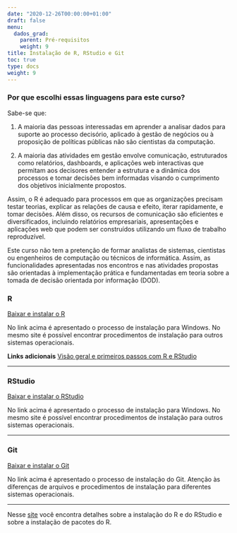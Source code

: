 ```yaml
---
date: "2020-12-26T00:00:00+01:00"
draft: false
menu:
  dados_grad:
    parent: Pré-requisitos
    weight: 9
title: Instalação de R, RStudio e Git
toc: true
type: docs
weight: 9
---
```


### Por que escolhi essas linguagens para este curso?

Sabe-se que:

1. A maioria das pessoas interessadas em aprender a analisar dados para suporte ao processo decisório, aplicado à gestão de negócios ou à proposição de políticas públicas não são cientistas da computação. 

2. A maioria das atividades em gestão envolve comunicação, estruturados como relatórios, dashboards, e aplicações web interactivas que permitam aos decisores entender a estrutura e a dinâmica dos processos e tomar decisões bem informadas visando o cumprimento dos objetivos inicialmente propostos.

Assim, o R é adequado para processos em que as organizações precisam testar teorias, explicar as relações de causa e efeito, iterar rapidamente, e tomar decisões. Além disso, os recursos de comunicação são eficientes e diversificados, incluindo relatórios empresariais, apresentações e aplicações web que podem ser construídos utilizando um fluxo de trabalho reproduzível.

Este curso não tem a pretenção de formar analistas de sistemas, cientistas ou engenheiros de computação ou técnicos de informática. Assim, as funcionalidades apresentadas nos encontros e nas atividades propostas são orientadas à implementação prática e fundamentadas em teoria sobre a tomada de decisão orientada por informação (DOD). 



### R   

[Baixar e instalar o R](https://cran.r-project.org/bin/windows/base/)

No link acima é apresentado o processo de instalação para Windows. No mesmo site é possível encontrar procedimentos de instalação para outros sistemas operacionais. 

**Links adicionais**
[Visão geral e primeiros passos com R e RStudio](https://rpubs.com/cassiorampinelli/488999)

----
   
### RStudio

[Baixar e instalar o RStudio](https://rstudio.com/products/rstudio/download/)

No link acima é apresentado o processo de instalação para Windows. No mesmo site é possível encontrar procedimentos de instalação para outros sistemas operacionais. 

----

### Git

[Baixar e instalar o Git](https://git-scm.com/book/en/v2/Getting-Started-Installing-Git)

No link acima é apresentado o processo de instalação do Git. Atenção às diferenças de arquivos e procedimentos de instalação para diferentes sistemas operacionais. 

----

Nesse [site](https://www.curso-r.com/material/instalacao/) você encontra detalhes sobre a instalação do R e do RStudio e sobre a instalação de pacotes do R. 
